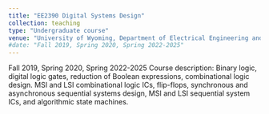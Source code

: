```yaml
---
title: "EE2390 Digital Systems Design"
collection: teaching
type: "Undergraduate course"
venue: "University of Wyoming, Department of Electrical Engineering and Computer Science"
#date: "Fall 2019, Spring 2020, Spring 2022-2025"
---
```

Fall 2019, Spring 2020, Spring 2022-2025
Course description: Binary logic, digital logic gates, reduction of Boolean expressions, combinational logic design. MSI and LSI combinational logic ICs, flip-flops, synchronous and asynchronous sequential systems design, MSI and LSI sequential system ICs, and algorithmic state machines.
